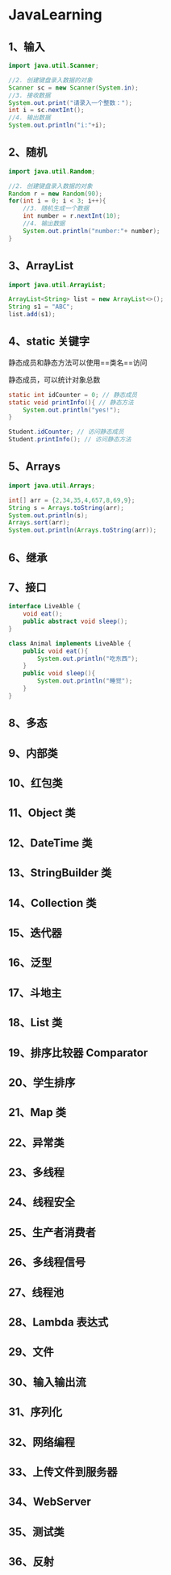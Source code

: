 # JavaLearning

## 1、输入

```java
import java.util.Scanner;

//2. 创建键盘录入数据的对象
Scanner sc = new Scanner(System.in);
//3. 接收数据
System.out.print("请录入一个整数：");
int i = sc.nextInt();
//4. 输出数据
System.out.println("i:"+i);
```

## 2、随机

```java
import java.util.Random;

//2. 创建键盘录入数据的对象
Random r = new Random(90);
for(int i = 0; i < 3; i++){
    //3. 随机生成一个数据
    int number = r.nextInt(10);
    //4. 输出数据
    System.out.println("number:"+ number);
}
```

## 3、ArrayList

```java
import java.util.ArrayList;

ArrayList<String> list = new ArrayList<>();
String s1 = "ABC";
list.add(s1);
```

## 4、static 关键字

静态成员和静态方法可以使用==类名==访问

静态成员，可以统计对象总数

```java
static int idCounter = 0; // 静态成员
static void printInfo(){ // 静态方法
    System.out.println("yes!");
}

Student.idCounter; // 访问静态成员
Student.printInfo(); // 访问静态方法
```

## 5、Arrays

```java
import java.util.Arrays;

int[] arr = {2,34,35,4,657,8,69,9};
String s = Arrays.toString(arr);
System.out.println(s);
Arrays.sort(arr);
System.out.println(Arrays.toString(arr));
```

## 6、继承

## 7、接口

```java
interface LiveAble {
    void eat();
    public abstract void sleep();
}

class Animal implements LiveAble {
    public void eat(){
        System.out.println("吃东西");
    }
    public void sleep(){
        System.out.println("睡觉");
    }
}
```

## 8、多态

## 9、内部类

## 10、红包类

## 11、Object 类

## 12、DateTime 类

## 13、StringBuilder 类

## 14、Collection 类

## 15、迭代器

## 16、泛型

## 17、斗地主

## 18、List 类

## 19、排序比较器 Comparator

## 20、学生排序

## 21、Map 类

## 22、异常类

## 23、多线程

## 24、线程安全

## 25、生产者消费者

## 26、多线程信号

## 27、线程池

## 28、Lambda 表达式

## 29、文件

## 30、输入输出流

## 31、序列化

## 32、网络编程

## 33、上传文件到服务器

## 34、WebServer

## 35、测试类

## 36、反射